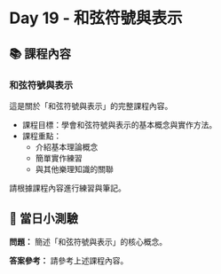 # Day 19 - 和弦符號與表示

## 📚 課程內容

### 和弦符號與表示

這是關於「和弦符號與表示」的完整課程內容。

- 課程目標：學會和弦符號與表示的基本概念與實作方法。
- 課程重點：
  - 介紹基本理論概念
  - 簡單實作練習
  - 與其他樂理知識的關聯

請根據課程內容進行練習與筆記。

## 🎯 當日小測驗

**問題：** 簡述「和弦符號與表示」的核心概念。

**答案參考：** 請參考上述課程內容。